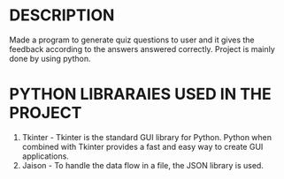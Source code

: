 # DESCRIPTION
Made a program to generate quiz questions to user and it gives the feedback according to the answers answered correctly.
Project is mainly done by using
python.

# PYTHON LIBRARAIES USED IN THE PROJECT
1. Tkinter - Tkinter is the standard GUI library for Python. Python when combined with Tkinter provides a fast and easy way to create GUI applications.
2. Jaison - To handle the data flow in a file, the JSON library is used.
